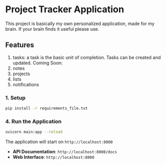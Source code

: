 # Project Tracker Application

This project is basically my own personalized application, made for my brain. If your brain finds it useful please use. 

## Features
1. tasks: a task is the basic unit of completion. Tasks can be created and updated. 
Coming Soon:
1. notes
2. projects
3. lists
4. notifications

### 1. Setup

```bash
pip install -r requirements_file.txt

```

### 4. Run the Application

```bash
uvicorn main:app --reload
```

The application will start on `http://localhost:8000`

- **API Documentation**: `http://localhost:8000/docs`
- **Web Interface**: `http://localhost:8000`
